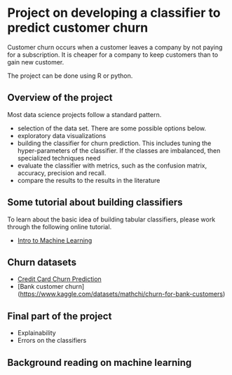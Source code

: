 # Project on developing a classifier to predict customer churn

Customer churn occurs when a customer leaves a company
by not paying for a subscription. It is cheaper for a company
to keep customers than to gain new customer.

The project can be done using R or python.

## Overview of the project

Most data science projects follow a standard pattern.

* selection of the data set. There are some possible options below.
* exploratory data visualizations
* building the classifier for churn prediction. This includes tuning the hyper-parameters of the classifier. If the classes are imbalanced, then specialized
techniques need
* evaluate the classifier with metrics, such as the confusion matrix, accuracy, precision and recall.
* compare the results to the results in the literature

## Some tutorial about building classifiers

To learn about the basic idea of building tabular classifiers, please
work through the following online tutorial.

* [Intro to Machine Learning](https://www.kaggle.com/learn/intro-to-machine-learning)


## Churn datasets

* [Credit Card Churn Prediction](https://www.kaggle.com/datasets/anwarsan/credit-card-bank-churn)
* [Bank customer churn] (https://www.kaggle.com/datasets/mathchi/churn-for-bank-customers)

##  Final part of the project

* Explainability
* Errors on the classifiers

##  Background reading on machine learning

